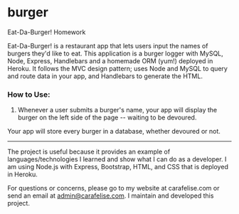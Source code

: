 # burger
Eat-Da-Burger! Homework

Eat-Da-Burger! is a restaurant app that lets users input the names of burgers they'd like to eat. This application is a burger logger with MySQL, Node, Express, Handlebars and a homemade ORM (yum!) deployed in Heroku. It follows the MVC design pattern; uses Node and MySQL to query and route data in your app, and Handlebars to generate the HTML.

### How to Use:

1. Whenever a user submits a burger's name, your app will display the burger on the left side of the page -- waiting to be devoured.

Your app will store every burger in a database, whether devoured or not.


- - -

The project is useful because it provides an example of languages/technologies I learned and show what I can do as a developer. I am using Node.js with Express, Bootstrap, HTML, and CSS that is deployed in Heroku.

For questions or concerns, please go to my website at carafelise.com or send an email at admin@carafelise.com. I maintain and developed this project.